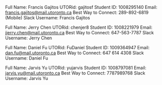 Full Name: Francis Gajitos
UTORid: gajitosf
Student ID: 1008295140
Email: francis.gajitos@mail.utoronto.ca
Best Way to Connect: 289-892-6819 (Mobile)
Slack Username: Francis Gajitos

Full Name: Jerry Chen 
UTORid: chenjer8
Student ID: 1008221979
Email: jjerry.chen@mail.utoronto.ca
Best Way to Connect: 647-563-7787
Slack Username: Jerry Chen

Full Name: Daniel Fu
UTORid: FuDaniel
Student ID: 1009364947
Email: dan.fu@mail.utoronto.ca
Best Way to Connect: 647 614 4308
Slack Username: Daniel Fu

Full Name: Jarvis Yu
UTORid: yujarvis
Student ID: 1008797081
Email: jarvis.yu@mail.utoronto.ca
Best Way to Connect: 7787989768
Slack Username: Jarvis Yu
